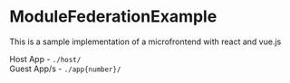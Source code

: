 # ModuleFederationExample
This is a sample implementation of a microfrontend with react and vue.js

Host App - `./host/`  
Guest App/s - `./app{number}/`
